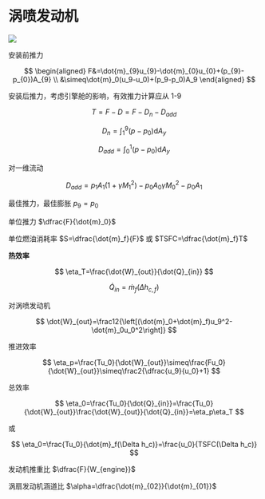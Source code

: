 # 涡喷发动机

![](PasteImage/2024-04-24-10-37-29.png)

安装前推力

$$
\begin{aligned}
F&=\dot{m}_{9}u_{9}-\dot{m}_{0}u_{0}+(p_{9}-p_{0})A_{9} \\
&\simeq\dot{m}_0(u_9-u_0)+(p_9-p_0)A_9
\end{aligned}
$$

安装后推力，考虑引擎舱的影响，有效推力计算应从 1-9

$$
T=F-D=F-D_n-D_{add}
$$

$$
D_n=\int_1^9(p-p_0)\mathrm{d}A_y
$$

$$
D_{add}=\int_0^1(p-p_0)\mathrm{d}A_y
$$

对一维流动

$$
D_{add}=p_{1}A_{1}(1+\gamma M_{1}^{2})-p_{0}A_{0}\gamma M_{0}^{2}-p_{0}A_{1}
$$

最佳推力，最佳膨胀 $p_9=p_0$

单位推力 $\dfrac{F}{\dot{m}_0}$

单位燃油消耗率 $S=\dfrac{\dot{m}_f}{F}$ 或 $TSFC=\dfrac{\dot{m}_f}T$


**热效率**

$$
\eta_T=\frac{\dot{W}_{out}}{\dot{Q}_{in}}
$$

$$
\dot{Q}_{in}=\dot{m}_f(\Delta h_{c,f})
$$

对涡喷发动机

$$
\dot{W}_{out}=\frac12{\left[(\dot{m}_0+\dot{m}_f)u_9^2-\dot{m}_0u_0^2\right]}
$$

推进效率

$$
\eta_p=\frac{Tu_0}{\dot{W}_{out}}\simeq\frac{Fu_0}{\dot{W}_{out}}\simeq\frac2{\dfrac{u_9}{u_0}+1}
$$

总效率

$$
\eta_0=\frac{Tu_0}{\dot{Q}_{in}}=\frac{Tu_0}{\dot{W}_{out}}\frac{\dot{W}_{out}}{\dot{Q}_{in}}=\eta_p\eta_T
$$

或

$$
\eta_0=\frac{Tu_0}{\dot{m}_f(\Delta h_c)}=\frac{u_0}{TSFC(\Delta h_c)}
$$

发动机推重比 $\dfrac{F}{W_{engine}}$

涡扇发动机涵道比 $\alpha=\dfrac{\dot{m}_{02}}{\dot{m}_{01}}$



